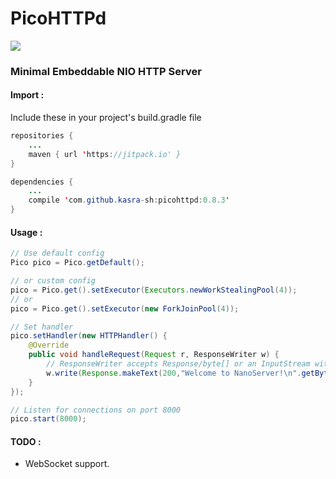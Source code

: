 # PicoHTTPd
[![](https://jitpack.io/v/kasra-sh/picohttpd.svg)](https://jitpack.io/#kasra-sh/nanoserver)
### Minimal Embeddable NIO HTTP Server

#### Import :
Include these in your project's build.gradle file
```java
repositories {
	...
	maven { url 'https://jitpack.io' }
}
```
```java
dependencies {
	...
	compile 'com.github.kasra-sh:picohttpd:0.8.3'
}
```

#### Usage :
```java
// Use default config
Pico pico = Pico.getDefault();

// or custom config
pico = Pico.get().setExecutor(Executors.newWorkStealingPool(4));
// or
pico = Pico.get().setExecutor(new ForkJoinPool(4));

// Set handler
pico.setHandler(new HTTPHandler() {
    @Override
    public void handleRequest(Request r, ResponseWriter w) {
        // ResponseWriter accepts Response/byte[] or an InputStream with a byte-array as header
        w.write(Response.makeText(200,"Welcome to NanoServer!\n".getBytes()));
    }
});

// Listen for connections on port 8000
pico.start(8000);
```
#### TODO :
- WebSocket support.
